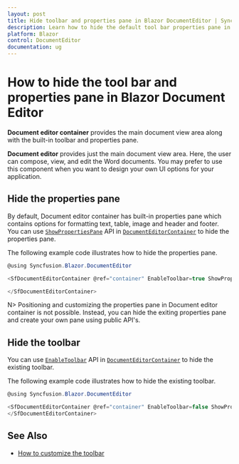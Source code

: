 ```yaml
---
layout: post
title: Hide toolbar and properties pane in Blazor DocumentEditor | Syncfusion
description: Learn how to hide the default tool bar properties pane in the Syncfusion Blazor Document Editor component and much more.
platform: Blazor
control: DocumentEditor
documentation: ug
---
```


# How to hide the tool bar and properties pane in Blazor Document Editor

**Document editor container** provides the main document view area along with the built-in toolbar and properties pane.

**Document editor** provides just the main document view area. Here, the user can compose, view, and edit the Word documents. You may prefer to use this component when you want to design your own UI options for your application.

## Hide the properties pane

By default, Document editor container has built-in properties pane which contains options for formatting text, table, image and header and footer. You can use [`ShowPropertiesPane`](https://help.syncfusion.com/cr/blazor/Syncfusion.Blazor.DocumentEditor.SfDocumentEditorContainer.html#Syncfusion_Blazor_DocumentEditor_SfDocumentEditorContainer_ShowPropertiesPane) API in [`DocumentEditorContainer`](https://help.syncfusion.com/cr/blazor/Syncfusion.Blazor.DocumentEditor.SfDocumentEditorContainer.html) to hide the properties pane.

The following example code illustrates how to hide the properties pane.

```csharp
@using Syncfusion.Blazor.DocumentEditor

<SfDocumentEditorContainer @ref="container" EnableToolbar=true ShowPropertiesPane="false">

</SfDocumentEditorContainer>
```

N> Positioning and customizing the properties pane in Document editor container is not possible. Instead, you can hide the exiting properties pane and create your own pane using public API's.

## Hide the toolbar

You can use [`EnableToolbar`](https://help.syncfusion.com/cr/blazor/Syncfusion.Blazor.DocumentEditor.SfDocumentEditorContainer.html#Syncfusion_Blazor_DocumentEditor_SfDocumentEditorContainer_EnableToolbar) API in [`DocumentEditorContainer`](https://help.syncfusion.com/cr/blazor/Syncfusion.Blazor.DocumentEditor.SfDocumentEditorContainer.html) to hide the existing toolbar.

The following example code illustrates how to hide the existing toolbar.

```csharp
@using Syncfusion.Blazor.DocumentEditor

<SfDocumentEditorContainer @ref="container" EnableToolbar=false ShowPropertiesPane="false">
</SfDocumentEditorContainer>
```

## See Also

* [How to customize the toolbar](../how-to/customize-tool-bar)